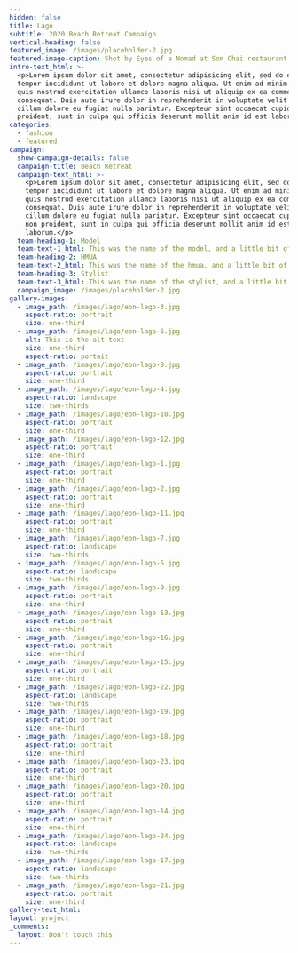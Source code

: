 ```yaml
---
hidden: false
title: Lago
subtitle: 2020 Beach Retreat Campaign
vertical-heading: false
featured_image: /images/placeholder-2.jpg
featured-image-caption: Shot by Eyes of a Nomad at Som Chai restaurant
intro-text_html: >-
  <p>Lorem ipsum dolor sit amet, consectetur adipisicing elit, sed do eiusmod
  tempor incididunt ut labore et dolore magna aliqua. Ut enim ad minim veniam,
  quis nostrud exercitation ullamco laboris nisi ut aliquip ex ea commodo
  consequat. Duis aute irure dolor in reprehenderit in voluptate velit esse
  cillum dolore eu fugiat nulla pariatur. Excepteur sint occaecat cupidatat non
  proident, sunt in culpa qui officia deserunt mollit anim id est laborum.</p>
categories:
  - fashion
  - featured
campaign:
  show-campaign-details: false
  campaign-title: Beach Retreat
  campaign-text_html: >-
    <p>Lorem ipsum dolor sit amet, consectetur adipisicing elit, sed do eiusmod
    tempor incididunt ut labore et dolore magna aliqua. Ut enim ad minim veniam,
    quis nostrud exercitation ullamco laboris nisi ut aliquip ex ea commodo
    consequat. Duis aute irure dolor in reprehenderit in voluptate velit esse
    cillum dolore eu fugiat nulla pariatur. Excepteur sint occaecat cupidatat
    non proident, sunt in culpa qui officia deserunt mollit anim id est
    laborum.</p>
  team-heading-1: Model
  team-text-1_html: This was the name of the model, and a little bit of a blurb about her.
  team-heading-2: HMUA
  team-text-2_html: This was the name of the hmua, and a little bit of a blurb about her.
  team-heading-3: Stylist
  team-text-3_html: This was the name of the stylist, and a little bit of a blurb about her.
  campaign_image: /images/placeholder-2.jpg
gallery-images:
  - image_path: /images/lago/eon-lago-3.jpg
    aspect-ratio: portrait
    size: one-third
  - image_path: /images/lago/eon-lago-6.jpg
    alt: This is the alt text
    size: one-third
    aspect-ratio: portait
  - image_path: /images/lago/eon-lago-8.jpg
    aspect-ratio: portrait
    size: one-third
  - image_path: /images/lago/eon-lago-4.jpg
    aspect-ratio: landscape
    size: two-thirds
  - image_path: /images/lago/eon-lago-10.jpg
    aspect-ratio: portrait
    size: one-third
  - image_path: /images/lago/eon-lago-12.jpg
    aspect-ratio: portrait
    size: one-third
  - image_path: /images/lago/eon-lago-1.jpg
    aspect-ratio: portrait
    size: one-third
  - image_path: /images/lago/eon-lago-2.jpg
    aspect-ratio: portrait
    size: one-third
  - image_path: /images/lago/eon-lago-11.jpg
    aspect-ratio: portrait
    size: one-third
  - image_path: /images/lago/eon-lago-7.jpg
    aspect-ratio: landscape
    size: two-thirds
  - image_path: /images/lago/eon-lago-5.jpg
    aspect-ratio: landscape
    size: two-thirds
  - image_path: /images/lago/eon-lago-9.jpg
    aspect-ratio: portrait
    size: one-third
  - image_path: /images/lago/eon-lago-13.jpg
    aspect-ratio: portrait
    size: one-third
  - image_path: /images/lago/eon-lago-16.jpg
    aspect-ratio: portrait
    size: one-third
  - image_path: /images/lago/eon-lago-15.jpg
    aspect-ratio: portrait
    size: one-third
  - image_path: /images/lago/eon-lago-22.jpg
    aspect-ratio: landscape
    size: two-thirds
  - image_path: /images/lago/eon-lago-19.jpg
    aspect-ratio: portrait
    size: one-third
  - image_path: /images/lago/eon-lago-18.jpg
    aspect-ratio: portrait
    size: one-third
  - image_path: /images/lago/eon-lago-23.jpg
    aspect-ratio: portrait
    size: one-third
  - image_path: /images/lago/eon-lago-20.jpg
    aspect-ratio: portrait
    size: one-third
  - image_path: /images/lago/eon-lago-14.jpg
    aspect-ratio: portrait
    size: one-third
  - image_path: /images/lago/eon-lago-24.jpg
    aspect-ratio: landscape
    size: two-thirds
  - image_path: /images/lago/eon-lago-17.jpg
    aspect-ratio: landscape
    size: two-thirds
  - image_path: /images/lago/eon-lago-21.jpg
    aspect-ratio: portrait
    size: one-third
gallery-text_html:
layout: project
_comments:
  layout: Don't touch this
---
```


